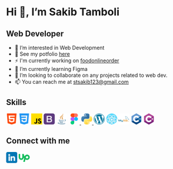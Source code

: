 
<h1> Hi 👋, I’m Sakib Tamboli</h1>
<h2> Web Developer</h2>

- 👀 I’m interested in Web Development
- :page_with_curl: See my potfolio <a href="https://sakib-tamboli.netlify.app/">here</a>
- :zap: I'm currently working on <a href="https://github.com/sakibtheseeker/foodonlineorder">foodonlineorder</a>
- 🌱 I’m currently learning Figma
- 💞️ I’m looking to collaborate on any projects related to web dev.
- 📫 You can reach me at stsakib123@gmail.com

<!---
sakibtheseeker/sakibtheseeker is a ✨ special ✨ repository because its `README.md` (this file) appears on your GitHub profile.
You can click the Preview link to take a look at your changes.
--->
<h2> Skills</h2>
<div class=row>
<img src="assets/html-5.png" width="30" height="30">
<img src="assets/css-3.png" width="30" height="30">
<img src="assets/js.png" width="30" height="30">
<a href="https://getbootstrap.com/"><img src="assets/bootstrap.png" width="30" height="30"/></a>
<a href="https://www.java.com/en/"><img src="assets/java.png" width="30" height="30"/></a>
<a href="https://figma.com/"><img src="assets/figma.png" width="30" height="30"/>
<a href="https://www.python.org/"><img src="assets/python.png" width="30" height="30"/>
<a href="https://wordpress.com/"><img src="assets/wordpress.png" width="30" height="30"/></a>
<a href="https://reactjs.org/"><img src="assets/react (1).png" width="30" height="30"/></a>
<a href="https://www.mysql.com/"><img src="assets/mysql.png" width="30" height="30"/></a>
<img src="assets/c++.png" width="30" height="30"/>
<img src="assets/c-sharp.png" width="30" height="30"/>
</div>

<h2> Connect with me</h2>
<div class=row>
<a href="https://www.linkedin.com/in/sakib-tamboli/"><img src="assets/linkedin (1).png" width="30" height="30"/></a>
<a href="https://www.upwork.com/freelancers/~01a66907ba6eadd090"><img src="assets/upwork.png" width="30" height="30"/></a>
  </div>

